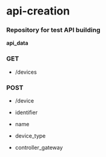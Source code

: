 # api-creation
### Repository for test API building

**api_data**

### GET

* /devices

### POST

* /device

* identifier
* name
* device_type
* controller_gateway